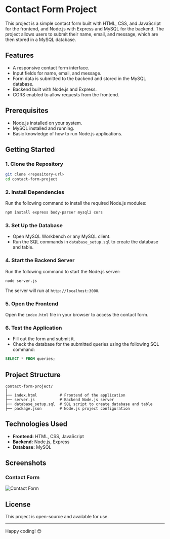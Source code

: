 
# Contact Form Project

This project is a simple contact form built with HTML, CSS, and JavaScript for the frontend, and Node.js with Express and MySQL for the backend. The project allows users to submit their name, email, and message, which are then stored in a MySQL database.

## Features
- A responsive contact form interface.
- Input fields for name, email, and message.
- Form data is submitted to the backend and stored in the MySQL database.
- Backend built with Node.js and Express.
- CORS enabled to allow requests from the frontend.

## Prerequisites
- Node.js installed on your system.
- MySQL installed and running.
- Basic knowledge of how to run Node.js applications.

## Getting Started

### 1. Clone the Repository
```bash
git clone <repository-url>
cd contact-form-project
```

### 2. Install Dependencies
Run the following command to install the required Node.js modules:
```bash
npm install express body-parser mysql2 cors
```

### 3. Set Up the Database
- Open MySQL Workbench or any MySQL client.
- Run the SQL commands in `database_setup.sql` to create the database and table.

### 4. Start the Backend Server
Run the following command to start the Node.js server:
```bash
node server.js
```
The server will run at `http://localhost:3000`.

### 5. Open the Frontend
Open the `index.html` file in your browser to access the contact form.

### 6. Test the Application
- Fill out the form and submit it.
- Check the database for the submitted queries using the following SQL command:
```sql
SELECT * FROM queries;
```

## Project Structure
```
contact-form-project/
│
├── index.html          # Frontend of the application
├── server.js           # Backend Node.js server
├── database_setup.sql  # SQL script to create database and table
├── package.json        # Node.js project configuration
```

## Technologies Used
- **Frontend:** HTML, CSS, JavaScript
- **Backend:** Node.js, Express
- **Database:** MySQL

## Screenshots
### Contact Form
![Contact Form](https://via.placeholder.com/500x300?text=Contact+Form+Screenshot)

## License
This project is open-source and available for use.

---

Happy coding! 😊
